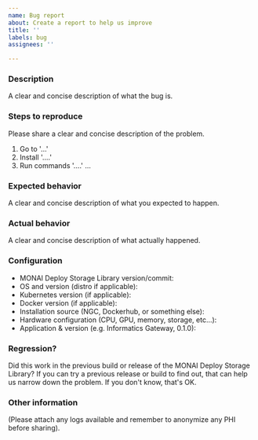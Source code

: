 ```yaml
---
name: Bug report
about: Create a report to help us improve
title: ''
labels: bug
assignees: ''

---
```


### Description
A clear and concise description of what the bug is.

### Steps to reproduce
Please share a clear and concise description of the problem.
1. Go to '...'
2. Install '....'
3. Run commands '....'
...

### Expected behavior
A clear and concise description of what you expected to happen.

### Actual behavior
A clear and concise description of what actually happened.

### Configuration

* MONAI Deploy Storage Library version/commit:
* OS and version (distro if applicable):
* Kubernetes version (if applicable):
* Docker version (if applicable):
* Installation source (NGC, Dockerhub, or something else):
* Hardware configuration (CPU, GPU, memory, storage, etc...):
* Application & version (e.g. Informatics Gateway, 0.1.0):

### Regression?
Did this work in the previous build or release of the MONAI Deploy Storage Library? If you can try a previous release or build to find out, that can help us narrow down the problem. If you don't know, that's OK.

### Other information
(Please attach any logs available and remember to anonymize any PHI before sharing).
